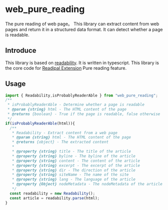 # web_pure_reading
The pure reading of web page。
This library can extract content from web pages and return it in a structured data format.
It can detect whether a page is readable.

## Introduce
This library is based on [readability](https://github.com/mozilla/readability).
It is written in typescript.
This library is the core code for [Readipal Extension](https://chromewebstore.google.com/detail/ohbagkonibeldkfdlnhfomidenpbgdaj?authuser=0&hl=zh-CN) Pure reading feature.

## Usage

```js
import { Readability,isProbablyReaderAble } from "web_pure_reading";
/**
 * isProbablyReaderAble - Determine whether a page is readable
 * @param {string} html - The HTML content of the page
 * @returns {boolean} - True if the page is readable, false otherwise
 */
if(isProbablyReaderAble(html)){
  /**
   * Readability - Extract content from a web page
   * @param {string} html - The HTML content of the page
   * @returns {object} - The extracted content
   *
   * @property {string} title - The title of the article
   * @property {string} byline - The byline of the article
   * @property {string} content - The content of the article
   * @property {string} excerpt - The excerpt of the article
   * @property {string} dir - The direction of the article
   * @property {string} siteName - The name of the site
   * @property {string} lang - The language of the article
   * @property {Object} nodeMetadata - The nodeMetadata of the article
   */
  const readability = new Readability();
  const article = readability.parse(html);
}
```
